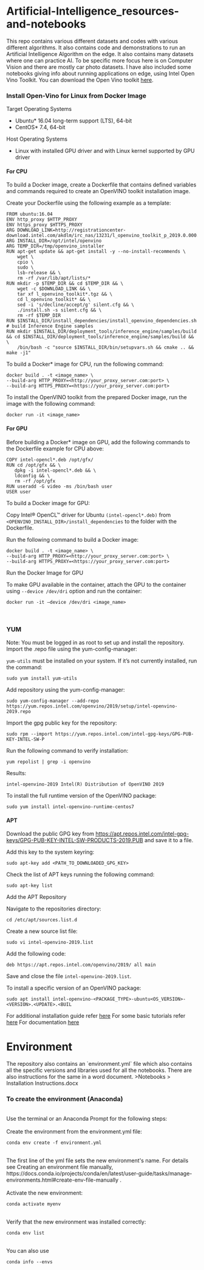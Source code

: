 # Artificial-Intelligence_resources-and-notebooks
This repo contains various different datasets and codes with various different algorithms. It also contains code and demonstrations to run an Artificial Intelligence Algorithm on the edge. It also contains many datasets where one can practice AI. To be specific more focus here is on Computer Vision and there are mostly car photo datasets. I have also included some notebooks giving info about running applications on edge, using Intel Open Vino Toolkit. You can download the Open Vino toolkit [here](https://software.intel.com/en-us/openvino-toolkit/choose-download).
<h3>Install Open-Vino for Linux from Docker Image</h3>

Target Operating Systems

- Ubuntu* 16.04 long-term support (LTS), 64-bit
- CentOS* 7.4, 64-bit

Host Operating Systems

- Linux with installed GPU driver and with Linux kernel supported by GPU driver

<h4>For CPU</h4>

To build a Docker image, create a Dockerfile that contains defined variables and commands required to create an OpenVINO toolkit installation image.

Create your Dockerfile using the following example as a template: 

    FROM ubuntu:16.04
    ENV http_proxy $HTTP_PROXY
    ENV https_proxy $HTTPS_PROXY
    ARG DOWNLOAD_LINK=http://registrationcenter-download.intel.com/akdlm/irc_nas/13231/l_openvino_toolkit_p_2019.0.000.tgz
    ARG INSTALL_DIR=/opt/intel/openvino
    ARG TEMP_DIR=/tmp/openvino_installer
    RUN apt-get update && apt-get install -y --no-install-recommends \
        wget \
        cpio \
        sudo \
        lsb-release && \
        rm -rf /var/lib/apt/lists/*
    RUN mkdir -p $TEMP_DIR && cd $TEMP_DIR && \
        wget -c $DOWNLOAD_LINK && \
        tar xf l_openvino_toolkit*.tgz && \
        cd l_openvino_toolkit* && \
        sed -i 's/decline/accept/g' silent.cfg && \
        ./install.sh -s silent.cfg && \
        rm -rf $TEMP_DIR
    RUN $INSTALL_DIR/install_dependencies/install_openvino_dependencies.sh
    # build Inference Engine samples
    RUN mkdir $INSTALL_DIR/deployment_tools/inference_engine/samples/build && cd $INSTALL_DIR/deployment_tools/inference_engine/samples/build && \
        /bin/bash -c "source $INSTALL_DIR/bin/setupvars.sh && cmake .. && make -j1"
        
To build a Docker* image for CPU, run the following command: 

    docker build . -t <image_name> \
    --build-arg HTTP_PROXY=<http://your_proxy_server.com:port> \
    --build-arg HTTPS_PROXY=<https://your_proxy_server.com:port>

To install the OpenVINO toolkit from the prepared Docker image, run the image with the following command: 

    docker run -it <image_name>
    
<h4>For GPU</h4>

Before building a Docker* image on GPU, add the following commands to the Dockerfile example for CPU above:

    COPY intel-opencl*.deb /opt/gfx/
    RUN cd /opt/gfx && \
       dpkg -i intel-opencl*.deb && \
       ldconfig && \
       rm -rf /opt/gfx
    RUN useradd -G video -ms /bin/bash user
    USER user

To build a Docker image for GPU:

Copy Intel® OpenCL™ driver for Ubuntu `(intel-opencl*.deb)` from `<OPENVINO_INSTALL_DIR>/install_dependencies` to the folder with the Dockerfile.

Run the following command to build a Docker image:

    docker build . -t <image_name> \
    --build-arg HTTP_PROXY=<http://your_proxy_server.com:port> \
    --build-arg HTTPS_PROXY=<https://your_proxy_server.com:port>

Run the Docker Image for GPU

To make GPU available in the container, attach the GPU to the container using `--device /dev/dri` option and run the container:

    docker run -it –device /dev/dri <image_name>
<br>

<h3>YUM</h3>

Note: You must be logged in as root to set up and install the repository. 
 Import the .repo file using the yum-config-manager:

`yum-utils` must be installed on your system. If it’s not currently installed, run the command:

    sudo yum install yum-utils
    
Add repository using the yum-config-manager:

    sudo yum-config-manager --add-repo https://yum.repos.intel.com/openvino/2019/setup/intel-openvino-2019.repo

Import the gpg public key for the repository:

    sudo rpm --import https://yum.repos.intel.com/intel-gpg-keys/GPG-PUB-KEY-INTEL-SW-P

Run the following command to verify installation:

    yum repolist | grep -i openvino

Results:

    intel-openvino-2019 Intel(R) Distribution of OpenVINO 2019
    
To install the full runtime version of the OpenVINO package:

    sudo yum install intel-openvino-runtime-centos7    
    
<h4>APT</h4>


Download the public GPG key from https://apt.repos.intel.com/intel-gpg-keys/GPG-PUB-KEY-INTEL-SW-PRODUCTS-2019.PUB and save it to a file.
    
Add this key to the system keyring:

    sudo apt-key add <PATH_TO_DOWNLOADED_GPG_KEY>
    
Check the list of APT keys running the following command:
    
    sudo apt-key list

Add the APT Repository

Navigate to the repositories directory:
    
    cd /etc/apt/sources.list.d
    
Create a new source list file:

    sudo vi intel-openvino-2019.list

Add the following code:

    deb https://apt.repos.intel.com/openvino/2019/ all main
    
Save and close the file `intel-openvino-2019.list`.

To install a specific version of an OpenVINO package:

    sudo apt install intel-openvino-<PACKAGE_TYPE>-ubuntu<OS_VERSION>-<VERSION>.<UPDATE>.<BUIL

For additional installation guide refer [here](https://software.intel.com/en-us/openvino-toolkit/choose-download)
For some basic tutorials refer [here](https://software.intel.com/en-us/openvino-toolkit/documentation/get-started)
For documentation [here](https://software.intel.com/en-us/openvino-toolkit/documentation/featured)

<h1>Environment</h1>
The repository also contains an `environment.yml` file which also contains all the specific versions and libraries used for all the notebooks. There are also instructions for the same in a word document. >Notebooks > Installation Instructions.docx
<br>
<h3>To create the environment (Anaconda)</h3>
<br>
  Use the terminal or an Anaconda Prompt for the following steps:<br><br>
  Create the environment from the environment.yml file:<br>
    

    conda env create -f environment.yml


<br>
    The first line of the yml file sets the new environment's name. For details see Creating an environment file manually,    https://docs.conda.io/projects/conda/en/latest/user-guide/tasks/manage-environments.html#create-env-file-manually .
    <br><br>
    Activate the new environment:
    <br>
    
    conda activate myenv
    
<br>
    Verify that the new environment was installed correctly:<br>
    
    conda env list
    
<br>
    You can also use 
    
    conda info --envs
    
